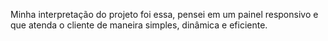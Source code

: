 Minha interpretação do projeto foi essa, pensei em um painel responsivo e que atenda o cliente de maneira simples, dinâmica e eficiente.
